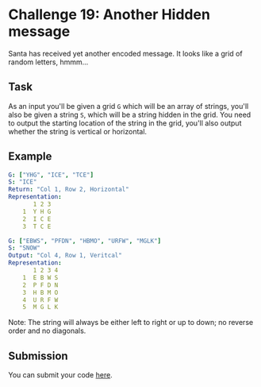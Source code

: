 # Challenge 19: Another Hidden message

Santa has received yet another encoded message. It looks like a grid of random letters, hmmm...


## Task

As an input you'll be given a grid `G` which will be an array of strings, you'll also be given a string `S`, which will be a string hidden in the grid. You need to output the starting location of the string in the grid, you'll also output whether the string is vertical or horizontal.

## Example
```yaml
G: ["YHG", "ICE", "TCE"]
S: "ICE"
Return: "Col 1, Row 2, Horizontal"
Representation:
       1 2 3
    1  Y H G
    2  I C E
    3  T C E

G: ["EBWS", "PFDN", "HBMO", "URFW", "MGLK"]
S: "SNOW"
Output: "Col 4, Row 1, Veritcal"
Representation:
       1 2 3 4
    1  E B W S
    2  P F D N
    3  H B M O
    4  U R F W
    5  M G L K
```

Note: The string will always be either left to right or up to down; no reverse order and no diagonals.

## Submission

You can submit your code [here](https://docs.google.com/forms/d/1SsjQ2lDbAs_g1H49ZS44y6Tw1KuX3sM9f6GKW_YaNaI).
